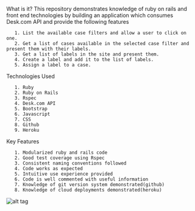 What is it?
This repository demonstrates knowledge of ruby on rails and front end technologies by building an application which consumes Desk.com API and
provide the following features

       1. List the available case filters and allow a user to click on one.
       2. Get a list of cases available in the selected case filter and present them with their labels.
       3. Get a list of labels in the site and present them.
       4. Create a label and add it to the list of labels.
       5. Assign a label to a case.

Technologies Used

       1. Ruby
       2. Ruby on Rails
       3. Rspec
       4. Desk.com API
       5. Bootstrap
       6. Javascript
       7. CSS
       8. Github
       9. Heroku


Key Features

       1. Modularized ruby and rails code
       2. Good test coverage using Rspec
       3. Consistent naming conventions followed
       4. Code works as expected
       5. Intuitive use experience provided
       6. Code is well commented with useful information
       7. Knowledge of git version system demonstrated(github)
       8. Knowledge of cloud deployments demonstrated(heroku)


![alt tag](http://url/to/img.png)

